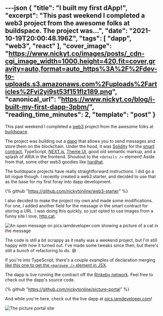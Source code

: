 ---json
{
  "title": "I built my first dApp!",
  "excerpt": "This past weekend I completed a web3 project from the awesome folks at buildspace.  The project was...",
  "date": "2021-10-19T20:00:48.196Z",
  "tags": [
    "dapp",
    "web3",
    "react"
  ],
  "cover_image": "https://www.nickyt.co/images/posts/_cdn-cgi_image_width=1000,height=420,fit=cover,gravity=auto,format=auto_https%3A%2F%2Fdev-to-uploads.s3.amazonaws.com%2Fuploads%2Farticles%2Fvi2yi9st53f151flz189.png",
  "canonical_url": "https://www.nickyt.co/blog/i-built-my-first-dapp-3pbm/",
  "reading_time_minutes": 2,
  "template": "post"
}
---

This past weekend I completed a [web3](https://www.freecodecamp.org/news/what-is-web3/) project from the awesome folks at [buildspace](https://buildspace.so).

The project was building out a [dapp](https://ethereum.org/en/developers/docs/dapps/) that allows you to send messages and store them on the blockchain. Under the hood, it was [Solidity](https://github.com/ethereum/solidity) for the [smart contract](https://ethereum.org/en/developers/docs/smart-contracts/), TypeScript, [NEXT.js](https://nextjs.org/), [Theme UI](https://theme-ui.com/), good old semantic markup, and a splash of ARIA in the frontend. Shoutout to the `<details />` element! Aside from that, some other web3 goodies like [hardhat](https://hardhat.org).

The buildspace projects have really straightforward instructions. I did go a bit rogue though. I recently created a web3 starter, and decided to use that as the base for my first foray into dapp development.

{% github "https://github.com/nickytonline/web3-starter" %}

I also decided to make the project my own and made some modifications. For one, I added another field for the message in the smart contract for storing a URL. I was doing this quickly, so just opted to use images from a funny site I love, [http.cat](https://http.cat).

![An open message on pics.iamdeveloper.com showing a picture of a cat in the message](https://www.nickyt.co/images/posts/_uploads_articles_5en7a1fzcyrmikyjmj9k.png)
 
The code is still a bit scrappy as it really was a weekend project, but I'm still happy with how it turned out. I've made some tweaks since then, but there's still a bunch of refactoring to do. 😅

If you're into TypeScript, there's a couple examples of declaration merging [like this one to get the `<marquee />` element in JSX](https://github.com/nickytonline/picture-portal/blob/main/@types/global.d.ts#L3-L10).

The dapp is live running the contract off the [Rinkeby network](https://www.rinkeby.io/). Feel free to check out the dapp's source code.

{% github "https://github.com/nickytonline/picture-portal" %}

And while you're here, check out the live dapp at [pics.iamdeveloper.com](https://pics.iamdeveloper.com)!

![The picture portal site](https://www.nickyt.co/images/posts/_uploads_articles_vsmhsmo18sfdtji14ydw.png)
